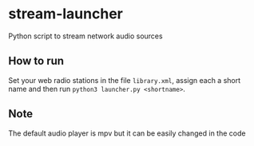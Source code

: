 # stream-launcher
Python script to stream network audio sources

## How to run
Set your web radio stations in the file `library.xml`, assign each a short name and then run `python3 launcher.py <shortname>`.

## Note
The default audio player is mpv but it can be easily changed in the code

